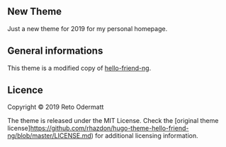 
## New Theme

Just a new theme for 2019 for my personal homepage. 



## General informations

This theme is a modified copy of [hello-friend-ng](https://github.com/rhazdon/hugo-theme-hello-friend-ng).


## Licence

Copyright © 2019 Reto Odermatt

The theme is released under the MIT License. Check the [original theme license]https://github.com/rhazdon/hugo-theme-hello-friend-ng/blob/master/LICENSE.md) for additional licensing information.
